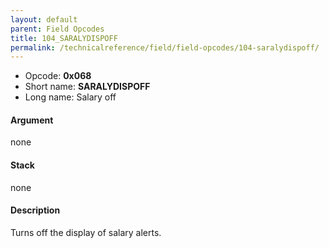```yaml
---
layout: default
parent: Field Opcodes
title: 104_SARALYDISPOFF
permalink: /technicalreference/field/field-opcodes/104-saralydispoff/
---
```


-   Opcode: **0x068**
-   Short name: **SARALYDISPOFF**
-   Long name: Salary off

#### Argument

none

#### Stack

none

#### Description

Turns off the display of salary alerts.
